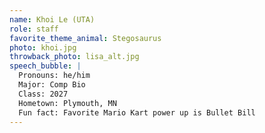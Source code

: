 ```yaml
---
name: Khoi Le (UTA)
role: staff
favorite_theme_animal: Stegosaurus
photo: khoi.jpg
throwback_photo: lisa_alt.jpg
speech_bubble: |
  Pronouns: he/him 
  Major: Comp Bio 
  Class: 2027
  Hometown: Plymouth, MN
  Fun fact: Favorite Mario Kart power up is Bullet Bill
---
```

